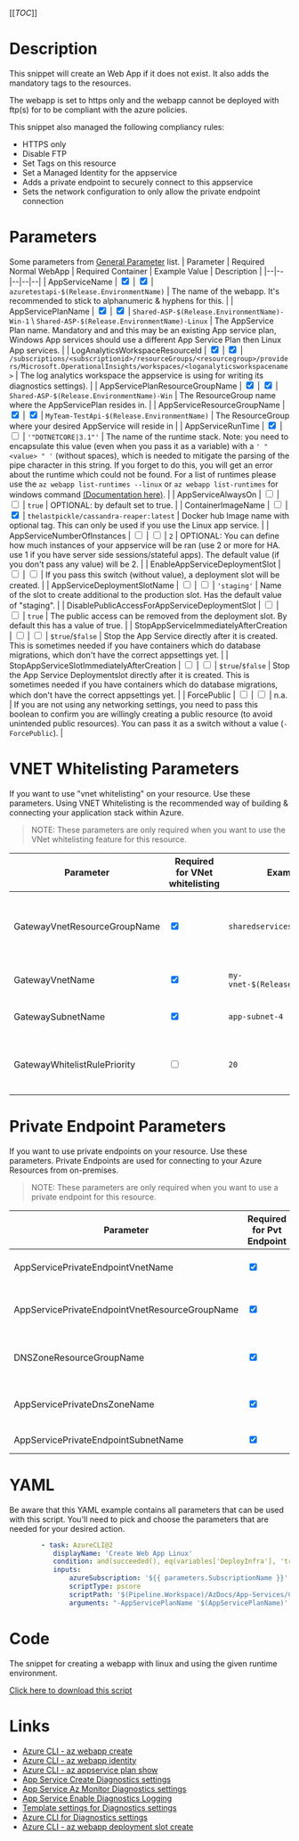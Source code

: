 [[_TOC_]]

# Description

This snippet will create an Web App if it does not exist. It also adds the mandatory tags to the resources.

The webapp is set to https only and the webapp cannot be deployed with ftp(s) for to be compliant with the azure policies.

This snippet also managed the following compliancy rules:

- HTTPS only
- Disable FTP
- Set Tags on this resource
- Set a Managed Identity for the appservice
- Adds a private endpoint to securely connect to this appservice
- Sets the network configuration to only allow the private endpoint connection

# Parameters

Some parameters from [General Parameter](/Azure/Azure-CLI-Snippets) list.
| Parameter | Required Normal WebApp | Required Container | Example Value | Description |
|--|--|--|--|--|
| AppServiceName | <input type="checkbox" checked> | <input type="checkbox" checked> | `azuretestapi-$(Release.EnvironmentName)` | The name of the webapp. It's recommended to stick to alphanumeric & hyphens for this. |
| AppServicePlanName | <input type="checkbox" checked> | <input type="checkbox" checked> | `Shared-ASP-$(Release.EnvironmentName)-Win-1` \ `Shared-ASP-$(Release.EnvironmentName)-Linux` | The AppService Plan name. Mandatory and and this may be an existing App service plan, Windows App services should use a different App Service Plan then Linux App services. |
| LogAnalyticsWorkspaceResourceId | <input type="checkbox" checked> | <input type="checkbox" checked> | `/subscriptions/<subscriptionid>/resourceGroups/<resourcegroup>/providers/Microsoft.OperationalInsights/workspaces/<loganalyticsworkspacename>` | The log analytics workspace the appservice is using for writing its diagnostics settings). |
| AppServicePlanResourceGroupName | <input type="checkbox" checked> | <input type="checkbox" checked> | `Shared-ASP-$(Release.EnvironmentName)-Win` | The ResourceGroup name where the AppServicePlan resides in. |
| AppServiceResourceGroupName | <input type="checkbox" checked> | <input type="checkbox" checked> | `MyTeam-TestApi-$(Release.EnvironmentName)` | The ResourceGroup where your desired AppService will reside in |
| AppServiceRunTime | <input type="checkbox" checked> | <input type="checkbox"> | `'"DOTNETCORE|3.1"'` | The name of the runtime stack. Note: you need to encapsulate this value (even when you pass it as a variable) with a `' " <value> " '` (without spaces), which is needed to mitigate the parsing of the pipe character in this string. If you forget to do this, you will get an error about the runtime which could not be found. For a list of runtimes please use the `az webapp list-runtimes --linux` or `az webapp list-runtimes` for windows command [(Documentation here)](https://docs.microsoft.com/en-us/cli/azure/webapp?view=azure-cli-latest#az_webapp_list_runtimes). |
| AppServiceAlwaysOn | <input type="checkbox"> | <input type="checkbox"> | `true` | OPTIONAL: by default set to true. |
| ContainerImageName | <input type="checkbox"> | <input type="checkbox" checked> | `thelastpickle/cassandra-reaper:latest` | Docker hub Image name with optional tag. This can only be used if you use the Linux app service. |
| AppServiceNumberOfInstances | <input type="checkbox"> | <input type="checkbox"> | `2` | OPTIONAL: You can define how much instances of your appservice will be ran (use 2 or more for HA. use 1 if you have server side sessions/stateful apps). The default value (if you don't pass any value) will be 2. |
| EnableAppServiceDeploymentSlot | <input type="checkbox"> | <input type="checkbox"> | If you pass this switch (without value), a deployment slot will be created. |
| AppServiceDeploymentSlotName | <input type="checkbox"> | <input type="checkbox"> | `'staging'` | Name of the slot to create additional to the production slot. Has the default value of "staging". |
| DisablePublicAccessForAppServiceDeploymentSlot | <input type="checkbox"> | <input type="checkbox"> | `true` | The public access can be removed from the deployment slot. By default this has a value of true. |
| StopAppServiceImmediatelyAfterCreation | <input type="checkbox"> | <input type="checkbox"> | `$true`/`$false` | Stop the App Service directly after it is created. This is sometimes needed if you have containers which do database migrations, which don't have the correct appsettings yet. |
| StopAppServiceSlotImmediatelyAfterCreation | <input type="checkbox"> | <input type="checkbox"> | `$true`/`$false` | Stop the App Service Deploymentslot directly after it is created. This is sometimes needed if you have containers which do database migrations, which don't have the correct appsettings yet. |
| ForcePublic | <input type="checkbox"> | <input type="checkbox"> | n.a. | If you are not using any networking settings, you need to pass this boolean to confirm you are willingly creating a public resource (to avoid unintended public resources). You can pass it as a switch without a value (`-ForcePublic`). |

# VNET Whitelisting Parameters

If you want to use "vnet whitelisting" on your resource. Use these parameters. Using VNET Whitelisting is the recommended way of building & connecting your application stack within Azure.

> NOTE: These parameters are only required when you want to use the VNet whitelisting feature for this resource.

| Parameter                    | Required for VNet whitelisting  | Example Value                        | Description                                                              |
| ---------------------------- | ------------------------------- | ------------------------------------ | ------------------------------------------------------------------------ |
| GatewayVnetResourceGroupName | <input type="checkbox" checked> | `sharedservices-rg`                  | The ResourceGroup where your VNET, for your Gateway, resides in.         |
| GatewayVnetName              | <input type="checkbox" checked> | `my-vnet-$(Release.EnvironmentName)` | The name of the VNET the Gateway is in                                   |
| GatewaySubnetName            | <input type="checkbox" checked> | `app-subnet-4`                       | The name of the subnet the Gateway is in                                 |
| GatewayWhitelistRulePriority | <input type="checkbox">         | `20`                                 | The priority of the whitelist rule. Can be left blank. Defaults to `20`. |

# Private Endpoint Parameters

If you want to use private endpoints on your resource. Use these parameters. Private Endpoints are used for connecting to your Azure Resources from on-premises.

> NOTE: These parameters are only required when you want to use a private endpoint for this resource.

| Parameter                                      | Required for Pvt Endpoint       | Example Value                           | Description                                                                                                          |
| ---------------------------------------------- | ------------------------------- | --------------------------------------- | -------------------------------------------------------------------------------------------------------------------- |
| AppServicePrivateEndpointVnetName              | <input type="checkbox" checked> | `my-vnet-$(Release.EnvironmentName)`    | The name of the VNET to place the App Service Private Endpoint in.                                                   |
| AppServicePrivateEndpointVnetResourceGroupName | <input type="checkbox" checked> | `sharedservices-rg`                     | The ResourceGroup where your VNET, for your App Service Private Endpoint, resides in.                                |
| DNSZoneResourceGroupName                       | <input type="checkbox" checked> | `MyDNSZones-$(Release.EnvironmentName)` | Make sure to use the shared DNS Zone resource group (you can only register a zone once per subscription).            |
| AppServicePrivateDnsZoneName                   | <input type="checkbox" checked> | `privatelink.azurewebsites.net`         | The DNS Zone to use. If you are not sure, it's safe to use `privatelink.azurewebsites.net` as value for AppServices. |
| AppServicePrivateEndpointSubnetName            | <input type="checkbox" checked> | `app-subnet-3`                          | The subnet to place the private endpoint for this appservice in                                                      |

# YAML

Be aware that this YAML example contains all parameters that can be used with this script. You'll need to pick and choose the parameters that are needed for your desired action.

```yaml
        - task: AzureCLI@2
           displayName: 'Create Web App Linux'
           condition: and(succeeded(), eq(variables['DeployInfra'], 'true'))
           inputs:
               azureSubscription: '${{ parameters.SubscriptionName }}'
               scriptType: pscore
               scriptPath: '$(Pipeline.Workspace)/AzDocs/App-Services/Create-Web-App-Linux.ps1'
               arguments: "-AppServicePlanName '$(AppServicePlanName)' -AppServicePlanResourceGroupName '$(AppServicePlanResourceGroupName)' -AppServiceResourceGroupName '$(AppServiceResourceGroupName)' -AppServiceName '$(AppServiceName)' -LogAnalyticsWorkspaceResourceId '$(LogAnalyticsWorkspaceResourceId)' -AppServiceRunTime '$(AppServiceRunTime)' -AppServiceNumberOfInstances '$(AppServiceNumberOfInstances)' -ResourceTags $(ResourceTags) -AppServiceAlwaysOn $(AppServiceAlwaysOn) -EnableAppServiceDeploymentSlot -AppServiceDeploymentSlotName '$(AppServiceDeploymentSlotName)' -DisablePublicAccessForAppServiceDeploymentSlot '$(DisablePublicAccessForAppServiceDeploymentSlot)' -ContainerImageName '$(ContainerImageName)' -GatewayVnetResourceGroupName '$(GatewayVnetResourceGroupName)' -GatewayVnetName '$(GatewayVnetName)' -GatewaySubnetName '$(GatewaySubnetName)' -GatewayWhitelistRulePriority '$(GatewayWhitelistRulePriority)' -AppServicePrivateEndpointVnetResourceGroupName '$(AppServicePrivateEndpointVnetResourceGroupName)' -AppServicePrivateEndpointVnetName '$(AppServicePrivateEndpointVnetName)' -AppServicePrivateEndpointSubnetName '$(AppServicePrivateEndpointSubnetName)' -DNSZoneResourceGroupName '$(DNSZoneResourceGroupName)' -AppServicePrivateDnsZoneName '$(AppServicePrivateDnsZoneName)'"
```

# Code

The snippet for creating a webapp with linux and using the given runtime environment.

[Click here to download this script](../../../../src/App-Services/Create-Web-App-Linux.ps1)

# Links

- [Azure CLI - az webapp create](https://docs.microsoft.com/en-us/cli/azure/webapp?view=azure-cli-latest#az-webapp-create)
- [Azure CLI - az webapp identity](https://docs.microsoft.com/en-us/cli/azure/webapp/identity?view=azure-cli-latest)
- [Azure CLI - az appservice plan show](https://docs.microsoft.com/en-us/cli/azure/appservice/plan?view=azure-cli-latest#az_appservice_plan_show)
- [App Service Create Diagnostics settings](https://docs.microsoft.com/en-us/azure/azure-monitor/platform/diagnostic-settings)
- [App Service Az Monitor Diagnostics settings](https://docs.microsoft.com/en-us/cli/azure/monitor/diagnostic-settings?view=azure-cli-latest#az-monitor-diagnostic-settings-update)
- [App Service Enable Diagnostics Logging](https://docs.microsoft.com/en-us/azure/app-service/troubleshoot-diagnostic-logs)
- [Template settings for Diagnostics settings](https://docs.microsoft.com/en-us/azure/azure-monitor/samples/resource-manager-diagnostic-settings)
- [Azure CLI for Diagnostics settings](http://techgenix.com/azure-diagnostic-settings/)
- [Azure CLI - az webapp deployment slot create](https://docs.microsoft.com/en-us/cli/azure/webapp/deployment/slot?view=azure-cli-latest#az_webapp_deployment_slot_create)
